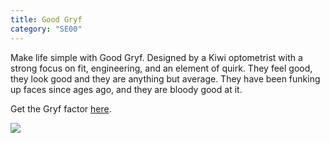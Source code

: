 ```yaml
---
title: Good Gryf
category: "SE00"
---
```

<div class="employee-heading">
Make life simple with Good Gryf. Designed by a Kiwi optometrist with a strong focus on fit, engineering, and an element of quirk. They feel good, they look good and they are anything but average. They have been funking up faces since ages ago, and they are bloody good at it. 
<p>
<p>Get the Gryf factor <a href="http://goodgryf.co.nz" target="_">here</a>.

![](/img/uploads/good-gryf-detail.jpg)

</div>
